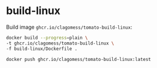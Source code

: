 # build-linux

Build image `ghcr.io/clagomess/tomato-build-linux`:

```bash
docker build --progress=plain \
-t ghcr.io/clagomess/tomato-build-linux \
-f build-linux/Dockerfile .

docker push ghcr.io/clagomess/tomato-build-linux:latest
```
